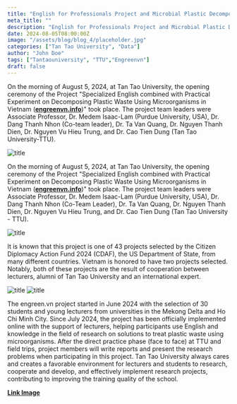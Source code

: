```yaml
---
title: "English for Professionals Project and Microbial Plastic Decomposition Experiment Deployed at Tan Tao University"
meta_title: ""
description: "English for Professionals Project and Microbial Plastic Decomposition Experiment Deployed at Tan Tao University"
date: 2024-08-05T08:00:00Z
image: "/assets/blog/blog_4/placeholder.jpg"
categories: ["Tan Tao University", "Data"]
author: "John Doe"
tags: ["Tantaouniversity", "TTU","Engreenvn"]
draft: false
---
```


On the morning of August 5, 2024, at Tan Tao University, the opening ceremony of the Project "Specialized English combined with Practical Experiment on Decomposing Plastic Waste Using Microorganisms in Vietnam ([<b>engreenvn.info</b>](https://engreenvn.info/))" took place. The project team leaders were Associate Professor, Dr. Medem Isaac-Lam (Purdue University, USA), Dr. Dang Thanh Nhon (Co-team leader), Dr. Ta Van Quang, Dr. Nguyen Thanh Dien, Dr. Nguyen Vu Hieu Trung, and Dr. Cao Tien Dung (Tan Tao University-TTU).

![title](/assets/blog/blog_4/image_1.jpg)

On the morning of August 5, 2024, at Tan Tao University, the opening ceremony of the Project "Specialized English combined with Practical Experiment on Decomposing Plastic Waste Using Microorganisms in Vietnam ([<b>engreenvn.info</b>](https://engreenvn.info/))" took place. The project team leaders were Associate Professor, Dr. Medem Isaac-Lam (Purdue University, USA), Dr. Dang Thanh Nhon (Co-Team Leader), Dr. Ta Van Quang, Dr. Nguyen Thanh Dien, Dr. Nguyen Vu Hieu Trung, and Dr. Cao Tien Dung (Tan Tao University - TTU).

![title](/assets/blog/blog_4/image_2.jpg)

It is known that this project is one of 43 projects selected by the Citizen Diplomacy Action Fund 2024 (CDAF), the US Department of State, from many different countries. Vietnam is honored to have two projects selected. Notably, both of these projects are the result of cooperation between lecturers, alumni of Tan Tao University and an international expert.

![title](/assets/blog/blog_4/image_3.jpg)
![title](/assets/blog/blog_4/image_4.jpg)

The engreen.vn project started in June 2024 with the selection of 30 students and young lecturers from universities in the Mekong Delta and Ho Chi Minh City. Since July 2024, the project has been officially implemented online with the support of lecturers, helping participants use English and knowledge in the field of research on solutions to treat plastic waste using microorganisms. After the direct practice phase (face to face) at TTU and field trips, project members will write reports and present the research problems when participating in this project. Tan Tao University always cares and creates a favorable environment for lecturers and students to research, cooperate and develop, and effectively implement research projects, contributing to improving the training quality of the school.

<b>[Link Image](https://drive.google.com/drive/folders/1d29EANAHEgIKkSqfY51iyKwIcajJ6jfw?usp=sharing)</b>